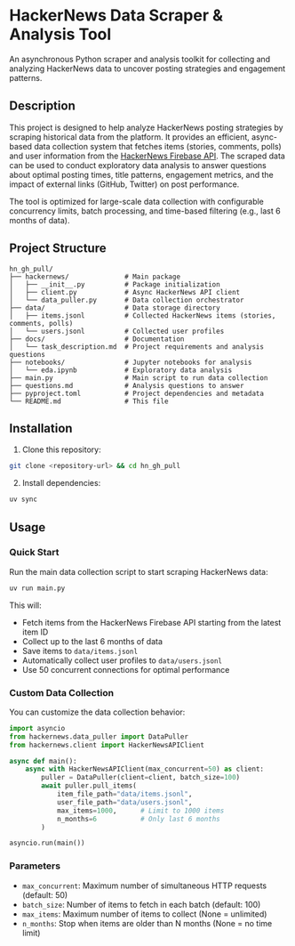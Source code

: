 # HackerNews Data Scraper & Analysis Tool

An asynchronous Python scraper and analysis toolkit for collecting and analyzing HackerNews data to uncover posting strategies and engagement patterns.

## Description

This project is designed to help analyze HackerNews posting strategies by scraping historical data from the platform. It provides an efficient, async-based data collection system that fetches items (stories, comments, polls) and user information from the [HackerNews Firebase API](https://github.com/HackerNews/API). The scraped data can be used to conduct exploratory data analysis to answer questions about optimal posting times, title patterns, engagement metrics, and the impact of external links (GitHub, Twitter) on post performance.

The tool is optimized for large-scale data collection with configurable concurrency limits, batch processing, and time-based filtering (e.g., last 6 months of data).

## Project Structure

```
hn_gh_pull/
├── hackernews/              # Main package
│   ├── __init__.py          # Package initialization
│   ├── client.py            # Async HackerNews API client
│   └── data_puller.py       # Data collection orchestrator
├── data/                    # Data storage directory
│   ├── items.jsonl          # Collected HackerNews items (stories, comments, polls)
│   └── users.jsonl          # Collected user profiles
├── docs/                    # Documentation
│   └── task_description.md  # Project requirements and analysis questions
├── notebooks/               # Jupyter notebooks for analysis
│   └── eda.ipynb            # Exploratory data analysis
├── main.py                  # Main script to run data collection
├── questions.md             # Analysis questions to answer
├── pyproject.toml           # Project dependencies and metadata
└── README.md                # This file
```

## Installation

1. Clone this repository:

```bash
git clone <repository-url> && cd hn_gh_pull
```

2. Install dependencies:

```bash
uv sync
```

## Usage

### Quick Start

Run the main data collection script to start scraping HackerNews data:

```bash
uv run main.py
```

This will:

- Fetch items from the HackerNews Firebase API starting from the latest item ID
- Collect up to the last 6 months of data
- Save items to `data/items.jsonl`
- Automatically collect user profiles to `data/users.jsonl`
- Use 50 concurrent connections for optimal performance

### Custom Data Collection

You can customize the data collection behavior:

```python
import asyncio
from hackernews.data_puller import DataPuller
from hackernews.client import HackerNewsAPIClient

async def main():
    async with HackerNewsAPIClient(max_concurrent=50) as client:
        puller = DataPuller(client=client, batch_size=100)
        await puller.pull_items(
            item_file_path="data/items.jsonl",
            user_file_path="data/users.jsonl",
            max_items=1000,      # Limit to 1000 items
            n_months=6           # Only last 6 months
        )

asyncio.run(main())
```

### Parameters

- `max_concurrent`: Maximum number of simultaneous HTTP requests (default: 50)
- `batch_size`: Number of items to fetch in each batch (default: 100)
- `max_items`: Maximum number of items to collect (None = unlimited)
- `n_months`: Stop when items are older than N months (None = no time limit)
